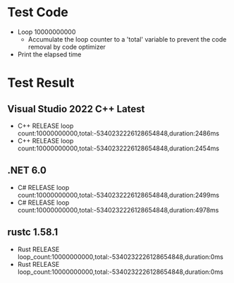 
# Test Code
* Loop 10000000000
  * Accumulate the loop counter to a 'total' variable to prevent the code removal by code optimizer
* Print the elapsed time

# Test Result
## Visual Studio 2022 C++ Latest
* C++  RELEASE loop count:10000000000,total:-5340232226128654848,duration:2486ms
* C++  RELEASE loop count:10000000000,total:-5340232226128654848,duration:2454ms

## .NET 6.0
* C#   RELEASE loop count:10000000000,total:-5340232226128654848,duration:2499ms
* C#   RELEASE loop count:10000000000,total:-5340232226128654848,duration:4978ms

## rustc 1.58.1
* Rust RELEASE loop_count:10000000000,total:-5340232226128654848,duration:0ms
* Rust RELEASE loop_count:10000000000,total:-5340232226128654848,duration:0ms
